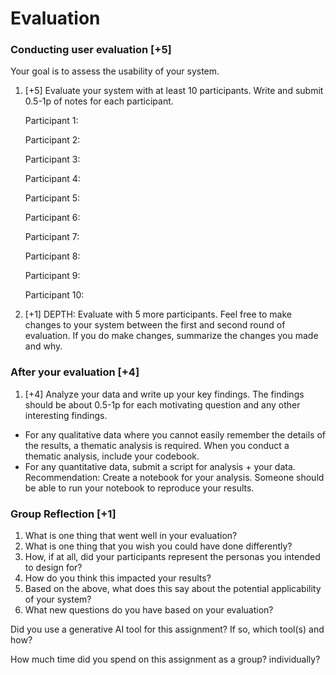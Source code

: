 # Evaluation

### Conducting user evaluation [+5]

Your goal is to assess the usability of your system.

1. [+5] Evaluate your system with at least 10 participants. Write and submit 0.5-1p of notes for each participant.
    
    Participant 1: 
    
    Participant 2: 
    
    Participant 3: 
    
    Participant 4: 
    
    Participant 5: 
    
    Participant 6: 
    
    Participant 7: 
    
    Participant 8: 
    
    Participant 9: 
    
    Participant 10: 
    
2. [+1] DEPTH: Evaluate with 5 more participants. Feel free to make changes to your system between the first and second round of evaluation. If you do make changes, summarize the changes you made and why.

### After your evaluation [+4]

1. [+4] Analyze your data and write up your key findings. The findings should be about 0.5-1p for each motivating question and any other interesting findings.
- For any qualitative data where you cannot easily remember the details of the results, a thematic analysis is required. When you conduct a thematic analysis, include your codebook.
- For any quantitative data, submit a script for analysis + your data. Recommendation: Create a notebook for your analysis. Someone should be able to run your notebook to reproduce your results.

### Group Reflection [+1]

1. What is one thing that went well in your evaluation?
2. What is one thing that you wish you could have done differently?
3. How, if at all, did your participants represent the personas you intended to design for?
4. How do you think this impacted your results?
5. Based on the above, what does this say about the potential applicability of your system?
6. What new questions do you have based on your evaluation?

Did you use a generative AI tool for this assignment? If so, which tool(s) and how?

How much time did you spend on this assignment as a group? individually?